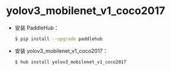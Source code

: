 # yolov3_mobilenet_v1_coco2017
* 安装 PaddleHub：

    ```bash
    $ pip install --upgrade paddlehub
    ```

* 安装 yolov3_mobilenet_v1_coco2017：

    ```bash
    $ hub install yolov3_mobilenet_v1_coco2017
    ```
